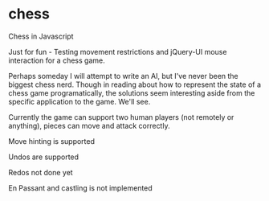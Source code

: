 # chess
Chess in Javascript

Just for fun - Testing movement restrictions and jQuery-UI mouse interaction for a chess game.

Perhaps someday I will attempt to write an AI, but I've never been the biggest chess nerd. Though in reading about how to represent the state of a chess game programatically, the solutions seem interesting aside from the specific application to the game. We'll see.

Currently the game can support two human players (not remotely or anything), pieces can move and attack correctly.

Move hinting is supported

Undos are supported


Redos not done yet

En Passant and castling is not implemented
